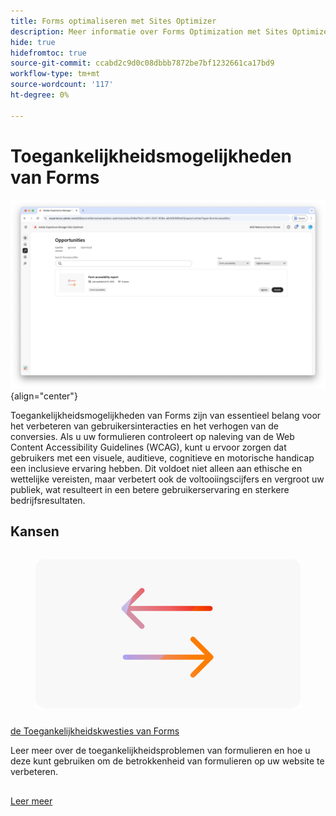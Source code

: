```yaml
---
title: Forms optimaliseren met Sites Optimizer
description: Meer informatie over Forms Optimization met Sites Optimizer.
hide: true
hidefromtoc: true
source-git-commit: ccabd2c9d0c08dbbb7872be7bf1232661ca17bd9
workflow-type: tm+mt
source-wordcount: '117'
ht-degree: 0%

---
```



# Toegankelijkheidsmogelijkheden van Forms

![ de Toegankelijkheidskansen van Forms ](./assets/form-accesibility/hero.png){align="center"}


Toegankelijkheidsmogelijkheden van Forms zijn van essentieel belang voor het verbeteren van gebruikersinteracties en het verhogen van de conversies. Als u uw formulieren controleert op naleving van de Web Content Accessibility Guidelines (WCAG), kunt u ervoor zorgen dat gebruikers met een visuele, auditieve, cognitieve en motorische handicap een inclusieve ervaring hebben. Dit voldoet niet alleen aan ethische en wettelijke vereisten, maar verbetert ook de voltooiingscijfers en vergroot uw publiek, wat resulteert in een betere gebruikerservaring en sterkere bedrijfsresultaten.

## Kansen

<!-- CARDS
 
* ../documentation/opportunities/low-views.md
  {title=Low views}
  {image=../assets/common/card-bag.png}
* ../documentation/opportunities/low-conversions.md
  {title=Low conversions}
  {image=../assets/common/card-bag.png}

--->
<!-- START CARDS HTML - DO NOT MODIFY BY HAND -->
<div class="columns">
    <div class="column is-half-tablet is-half-desktop is-one-third-widescreen" aria-label="Forms Accessibility issues">
        <div class="card" style="height: 100%; display: flex; flex-direction: column; height: 100%;">
            <div class="card-image">
                <figure class="image x-is-16by9">
                    <a href="../documentation/opportunities/forms-accessibility-issues.md" title="Toegankelijkheidsproblemen in Forms" target="_blank" rel="referrer">
                        <img class="is-bordered-r-small" src="../assets/common/card-arrows.png" alt="Toegankelijkheidsproblemen in Forms"
                             style="width: 100%; aspect-ratio: 16 / 9; object-fit: cover; overflow: hidden; display: block; margin: auto;">
                    </a>
                </figure>
            </div>
            <div class="card-content is-padded-small" style="display: flex; flex-direction: column; flex-grow: 1; justify-content: space-between;">
                <div class="top-card-content">
                    <p class="headline is-size-6 has-text-weight-bold">
                        <a href="../documentation/opportunities/forms-accessibility-issues.md" target="_blank" rel="referrer" title="Toegankelijkheidsproblemen in Forms"> de Toegankelijkheidskwesties van Forms </a>
                    </p>
                    <p class="is-size-6">Leer meer over de toegankelijkheidsproblemen van formulieren en hoe u deze kunt gebruiken om de betrokkenheid van formulieren op uw website te verbeteren.</p>
                </div>
                <a href="../documentation/opportunities/forms-accessibility-issues.md" target="_blank" rel="referrer" class="spectrum-Button spectrum-Button--outline spectrum-Button--primary spectrum-Button--sizeM" style="align-self: flex-start; margin-top: 1rem;">
                    <span class="spectrum-Button-label has-no-wrap has-text-weight-bold"> Leer meer </span>
                </a>
            </div>
        </div>
    </div>
</div>
<!-- END CARDS HTML - DO NOT MODIFY BY HAND -->
